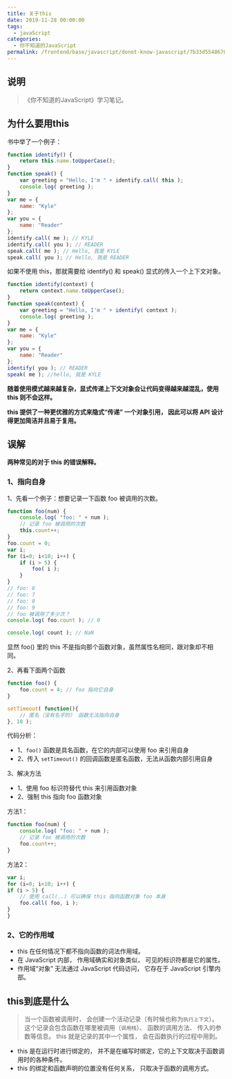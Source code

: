 ```yaml
---
title: 关于this
date: 2019-11-28 00:00:00
tags: 
  - javaScript
categories: 
  - 你不知道的JavaScript
permalink: /frontend/base/javascript/donot-know-javascript/7b33d5548670b/
---
```


## 说明

> 《你不知道的JavaScript》学习笔记。

## 为什么要用this

书中举了一个例子：

```js
function identify() {
    return this.name.toUpperCase();
}
function speak() {
    var greeting = "Hello, I'm " + identify.call( this );
    console.log( greeting );
}
var me = {
    name: "Kyle"
};
var you = {
    name: "Reader"
};
identify.call( me ); // KYLE
identify.call( you ); // READER
speak.call( me ); // Hello, 我是 KYLE
speak.call( you ); // Hello, 我是 READER
```

如果不使用 this，那就需要给 identify() 和 speak() 显式的传入一个上下文对象。

```js
function identify(context) {
    return context.name.toUpperCase();
}
function speak(context) {
    var greeting = "Hello, I'm " + identify( context );
    console.log( greeting );
}
var me = {
    name: "Kyle"
};
var you = {
    name: "Reader"
};
identify( you ); // READER
speak( me ); //hello, 我是 KYLE
```

**随着使用模式越来越复杂，显式传递上下文对象会让代码变得越来越混乱，使用 this 则不会这样。**

**this 提供了一种更优雅的方式来隐式“传递” 一个对象引用， 因此可以将 API 设计得更加简洁并且易于复用。**

## 误解

**两种常见的对于 this 的错误解释。**

### 1、指向自身

1、先看一个例子：想要记录一下函数 foo 被调用的次数。

```js
function foo(num) {
    console.log( "foo: " + num );
    // 记录 foo 被调用的次数
    this.count++;
}
foo.count = 0;
var i;
for (i=0; i<10; i++) {
    if (i > 5) {
        foo( i );
    }
}
// foo: 6
// foo: 7
// foo: 8
// foo: 9
// foo 被调用了多少次？
console.log( foo.count ); // 0

console.log( count ); // NaN
```

显然 foo() 里的 this 不是指向那个函数对象，虽然属性名相同，跟对象却不相同。

2、再看下面两个函数

```js
function foo() {
    foo.count = 4; // foo 指向它自身
}

setTimeout( function(){
    // 匿名（没有名字的） 函数无法指向自身
}, 10 );
```

代码分析：

- 1、`foo()` 函数是具名函数，在它的内部可以使用 foo 来引用自身
- 2、传入 `setTimeout()` 的回调函数是匿名函数，无法从函数内部引用自身

3、解决方法

- 1、使用 foo 标识符替代 this 来引用函数对象
- 2、强制 this 指向 foo 函数对象

方法1：

```js
function foo(num) {
    console.log( "foo: " + num );
    // 记录 foo 被调用的次数
    foo.count++;
}
```

方法2：

```js
var i;
for (i=0; i<10; i++) {
if (i > 5) {
    // 使用 call(..) 可以确保 this 指向函数对象 foo 本身
    foo.call( foo, i );
}
}
```

### 2、它的作用域

- this 在任何情况下都不指向函数的词法作用域。
- 在 JavaScript 内部， 作用域确实和对象类似， 可见的标识符都是它的属性。
- 作用域“对象” 无法通过 JavaScript 代码访问， 它存在于 JavaScript 引擎内部。

## this到底是什么

> 当一个函数被调用时， 会创建一个活动记录（有时候也称为`执行上下文`）。 这个记录会包含函数在哪里被调用（`调用栈`）、 函数的调用方法、 传入的参数等信息。 this 就是记录的其中一个属性， 会在函数执行的过程中用到。

- this 是在运行时进行绑定的， 并不是在编写时绑定，它的上下文取决于函数调用时的各种条件。
- this 的绑定和函数声明的位置没有任何关系， 只取决于函数的调用方式。

